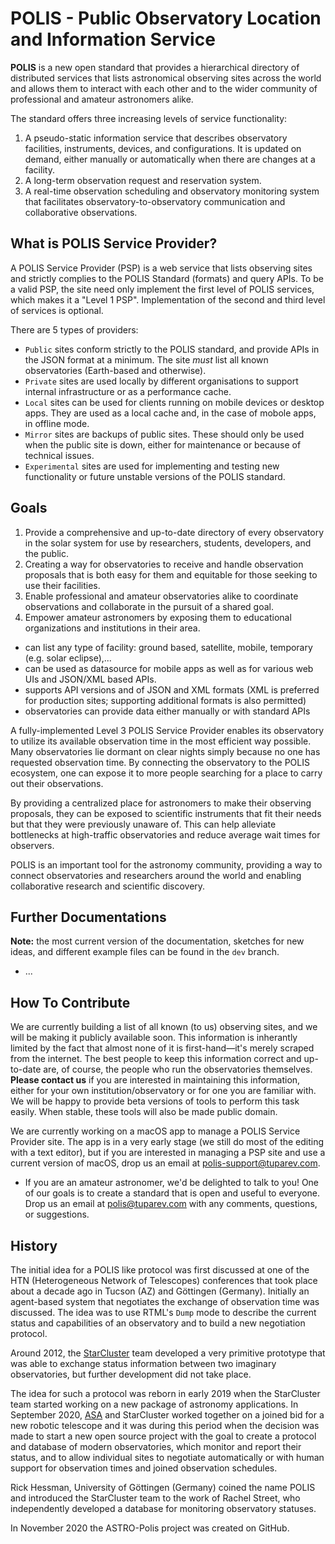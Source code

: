 # POLIS - Public Observatory Location and Information Service

**POLIS** is a new open standard that provides a hierarchical directory of distributed services that lists astronomical observing sites across the world and allows them to interact with each other and to the wider community of professional and amateur astronomers alike.

The standard offers three increasing levels of service functionality:

1. A pseudo-static information service that describes observatory facilities, instruments, devices, and configurations. It is updated on demand, either manually or automatically when there are changes at a facility.
2. A long-term observation request and reservation system.
3. A real-time observation scheduling and observatory monitoring system that facilitates observatory-to-observatory communication and collaborative observations.

## What is POLIS Service Provider?

A POLIS Service Provider (PSP) is a web service that lists observing sites and strictly complies to the POLIS Standard (formats) and query APIs. To be a valid PSP, the site need only implement the first level of POLIS services, which makes it a "Level 1 PSP". Implementation of the second and third level of services is optional. 

There are 5 types of providers:

- `Public` sites conform strictly to the POLIS standard, and provide APIs in the JSON format at a minimum. The site *must* list all known observatories (Earth-based and otherwise).
- `Private` sites are used locally by different organisations to support internal infrastructure or as a performance cache.
- `Local` sites can be used for clients running on mobile devices or desktop apps. They are used as a local cache and, in the case of mobole apps, in offline mode.
- `Mirror` sites are backups of public sites. These should only be used when the public site is down, either for maintenance or because of technical issues.
- `Experimental` sites are used for implementing and testing new functionality or future unstable versions of the POLIS standard.

## Goals

1. Provide a comprehensive and up-to-date directory of every observatory in the solar system for use by researchers, students, developers, and the public.
2. Creating a way for observatories to receive and handle observation proposals that is both easy for them and equitable for those seeking to use their facilities.
3. Enable professional and amateur observatories alike to coordinate observations and collaborate in the pursuit of a shared goal.
4. Empower amateur astronomers by exposing them to educational organizations and institutions in their area.

- can list any type of facility: ground based, satellite, mobile, temporary (e.g. solar eclipse),...
- can be used as datasource for mobile apps as well as for various web UIs and JSON/XML based APIs.
- supports API versions and of JSON and XML formats (XML is preferred for production sites; supporting additional formats is also permitted)
- observatories can provide data either manually or with standard APIs

A fully-implemented Level 3 POLIS Service Provider enables its observatory to utilize its available observation time in the most efficient way possible. Many observatories lie dormant on clear nights simply because no one has requested observation time. By connecting the observatory to the POLIS ecosystem, one can expose it to more people searching for a place to carry out their observations.

By providing a centralized place for astronomers to make their observing proposals, they can be exposed to scientific instruments that fit their needs but that they were previously unaware of. This can help alleviate bottlenecks at high-traffic observatories and reduce average wait times for observers.

POLIS is an important tool for the astronomy community, providing a way to connect observatories and researchers around the world and enabling collaborative research and scientific discovery.


## Further Documentations
**Note:** the most current version of the documentation, sketches for new ideas, and different example files can be found in the `dev` branch.
- ...

## How To Contribute

We are currently building a list of all known (to us) observing sites, and we will be making it publicly available soon. This information is inherantly limited by the fact that almost none of it is first-hand—it's merely scraped from the internet. The best people to keep this information correct and up-to-date are, of course, the people who run the observatories themselves. **Please contact us** if you are interested in maintaining this information, either for your own institution/observatory or for one you are familiar with. We will be happy to provide beta versions of tools to perform this task easily. When stable, these tools will also be made public domain.

We are currently working on a macOS app to manage a POLIS Service Provider site. The app is in a very early stage (we still do most of the editing with a text editor), but if you are interested in managing a PSP site and use a current version of macOS, drop us an email at polis-support@tuparev.com.
- If you are an amateur astronomer, we'd be delighted to talk to you! One of our goals is to create a standard that is open and useful to everyone. Drop us an email at polis@tuparev.com with any comments, questions, or suggestions. 

## History
The initial idea for a POLIS like protocol was first discussed at one of the HTN (Heterogeneous Network of Telescopes) conferences that took place about a decade ago in Tucson (AZ) and Göttingen (Germany). Initially an agent-based system that negotiates the exchange of observation time was discussed. The idea was to use RTML's `Dump` mode to describe the current status and capabilities of an observatory and to build a new negotiation protocol.

Around 2012, the [StarCluster](www.starcluster.app) team developed a very primitive prototype that was able to exchange status information between two imaginary observatories, but further development did not take place.

The idea for such a protocol was reborn in early 2019 when the StarCluster team started working on a new package of astronomy applications. In September 2020, [ASA](https://www.astrosysteme.com) and StarCluster worked together on a joined  bid for a new robotic telescope and it was during this period when the decision was made to start a new open source project with the goal to create a protocol and database of modern observatories, which monitor and report their status, and to allow individual sites to negotiate automatically or with human support for observation times and joined observation schedules.

Rick Hessman, University of Göttingen (Germany) coined the name POLIS and introduced the StarCluster team to the work of Rachel Street, who independently developed a database for monitoring observatory statuses.

In November 2020 the ASTRO-Polis project was created on GitHub.
